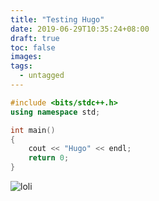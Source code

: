 ```yaml
---
title: "Testing Hugo"
date: 2019-06-29T10:35:24+08:00
draft: true
toc: false
images:
tags: 
  - untagged
---
```


```cpp
#include <bits/stdc++.h>
using namespace std;

int main()
{
    cout << "Hugo" << endl;
    return 0;
}

```

![loli](https://i.loli.net/2017/07/04/595a7e1e266f2.gif)
